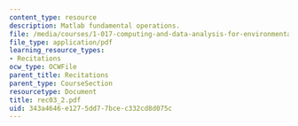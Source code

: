 ```yaml
---
content_type: resource
description: Matlab fundamental operations.
file: /media/courses/1-017-computing-and-data-analysis-for-environmental-applications-fall-2003/343a4646e1275dd77bcec332cd8d075c_rec03_2.pdf
file_type: application/pdf
learning_resource_types:
- Recitations
ocw_type: OCWFile
parent_title: Recitations
parent_type: CourseSection
resourcetype: Document
title: rec03_2.pdf
uid: 343a4646-e127-5dd7-7bce-c332cd8d075c
---
```

